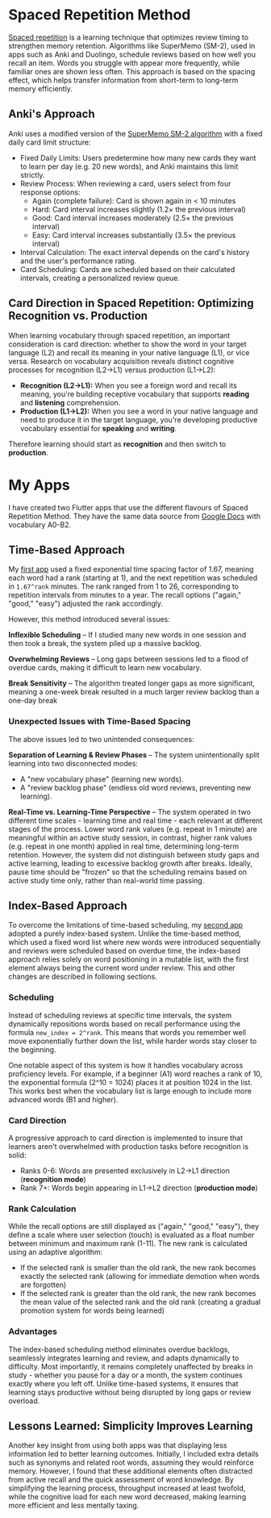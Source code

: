 # Spaced Repetition Method

[Spaced repetition](https://en.wikipedia.org/wiki/Spaced_repetition) is a learning technique that optimizes review timing to strengthen memory retention. Algorithms like SuperMemo (SM-2), used in apps such as Anki and Duolingo, schedule reviews based on how well you recall an item. Words you struggle with appear more frequently, while familiar ones are shown less often. This approach is based on the spacing effect, which helps transfer information from short-term to long-term memory efficiently.

## Anki's Approach
Anki uses a modified version of the [SuperMemo SM-2 algorithm](https://en.wikipedia.org/wiki/SuperMemo#Description_of_SM-2_algorithm) with a fixed daily card limit structure:

- Fixed Daily Limits: Users predetermine how many new cards they want to learn per day (e.g. 20 new words), and Anki maintains this limit strictly.
- Review Process: When reviewing a card, users select from four response options:
  - Again (complete failure): Card is shown again in < 10 minutes
  - Hard: Card interval increases slightly (1.2× the previous interval)
  - Good: Card interval increases moderately (2.5× the previous interval)
  - Easy: Card interval increases substantially (3.5× the previous interval)
- Interval Calculation: The exact interval depends on the card's history and the user's performance rating.
- Card Scheduling: Cards are scheduled based on their calculated intervals, creating a personalized review queue.

## Card Direction in Spaced Repetition: Optimizing Recognition vs. Production

When learning vocabulary through spaced repetition, an important consideration is card direction: whether to show the word in your target language (L2) and recall its meaning in your native language (L1), or vice versa. Research on vocabulary acquisition reveals distinct cognitive processes for recognition (L2→L1) versus production (L1→L2):

- **Recognition (L2→L1):** When you see a foreign word and recall its meaning, you're building receptive vocabulary that supports **reading** and **listening** comprehension.
- **Production (L1→L2):** When you see a word in your native language and need to produce it in the target language, you're developing productive vocabulary essential for **speaking** and **writing**.

Therefore learning should start as **recognition** and then switch to **production**.

# My Apps
I have created two Flutter apps that use the different flavours of Spaced Repetition Method. They have the same data source from [Google Docs](https://docs.google.com/spreadsheets/d/e/2PACX-1vTTUPG22pCGbrlYULESZ5FFyYTo9jyFGFEBk1Wx41gZiNvkonYcLPypdPGCZzFxTzywU4hCra4Fmx-b/pubhtml)
with vocabulary A0-B2.

## Time-Based Approach
My [first app](https://github.com/mikhail-poda/mila) used a fixed exponential time spacing factor of 1.67, meaning each word had a rank (starting at 1), and the next repetition was scheduled in `1.67^rank` minutes. The rank ranged from 1 to 26, corresponding to repetition intervals from minutes to a year. The recall options ("again," "good," "easy") adjusted the rank accordingly.

However, this method introduced several issues:

**Inflexible Scheduling** – If I studied many new words in one session and then took a break, the system piled up a massive backlog.

**Overwhelming Reviews** – Long gaps between sessions led to a flood of overdue cards, making it difficult to learn new vocabulary.

**Break Sensitivity** – The algorithm treated longer gaps as more significant, meaning a one-week break resulted in a much larger review backlog than a one-day break

### Unexpected Issues with Time-Based Spacing
The above issues led to two unintended consequences:

**Separation of Learning & Review Phases** – The system unintentionally split learning into two disconnected modes:
- A "new vocabulary phase" (learning new words).
- A "review backlog phase" (endless old word reviews, preventing new learning).

**Real-Time vs. Learning-Time Perspective** – The system operated in two different time scales - learning time and real time - each relevant at different stages of the process. Lower word rank values (e.g. repeat in 1 minute) are meaningful within an active study session, in contrast, higher rank values (e.g. repeat in one month) applied in real time, determining long-term retention. However, the system did not distinguish between study gaps and active learning, leading to excessive backlog growth after breaks. Ideally, pause time should be "frozen" so that the scheduling remains based on active study time only, rather than real-world time passing.

## Index-Based Approach

To overcome the limitations of time-based scheduling, my [second app](https://github.com/mikhail-poda/mila_ivrit) adopted a purely index-based system. Unlike the time-based method, which used a fixed word list where new words were introduced sequentially and reviews were scheduled based on overdue time, the index-based approach relies solely on word positioning in a mutable list, with the first element always being the current word under review. This and other changes are described in following sections.

### Scheduling

Instead of scheduling reviews at specific time intervals, the system dynamically repositions words based on recall performance using the formula `new_index = 2^rank`. This means that words you remember well move exponentially further down the list, while harder words stay closer to the beginning.

One notable aspect of this system is how it handles vocabulary across proficiency levels. For example, if a beginner (A1) word reaches a rank of 10, the exponential formula (2^10 = 1024) places it at position 1024 in the list. This works best when the vocabulary list is large enough to include more advanced words (B1 and higher).

### Card Direction

A progressive approach to card direction is implemented to insure that learners aren't overwhelmed with production tasks before recognition is solid:
- Ranks 0-6: Words are presented exclusively in L2→L1 direction (**recognition mode**)
- Rank 7+: Words begin appearing in L1→L2 direction (**production mode**)

### Rank Calculation

While the recall options are still displayed as ("again," "good," "easy"), they define a scale where user selection (touch) is evaluated as a float number between minimum and maximum rank (1-11). The new rank is calculated using an adaptive algorithm:
- If the selected rank is smaller than the old rank, the new rank becomes exactly the selected rank (allowing for immediate demotion when words are forgotten)
- If the selected rank is greater than the old rank, the new rank becomes the mean value of the selected rank and the old rank (creating a gradual promotion system for words being learned)

### Advantages
The index-based scheduling method eliminates overdue backlogs, seamlessly integrates learning and review, and adapts dynamically to difficulty. Most importantly, it remains completely unaffected by breaks in study - whether you pause for a day or a month, the system continues exactly where you left off. Unlike time-based systems, it ensures that learning stays productive without being disrupted by long gaps or review overload.

## Lessons Learned: Simplicity Improves Learning
Another key insight from using both apps was that displaying less information led to better learning outcomes. Initially, I included extra details such as synonyms and related root words, assuming they would reinforce memory. However, I found that these additional elements often distracted from active recall and the quick assessment of word knowledge. By simplifying the learning process, throughput increased at least twofold, while the cognitive load for each new word decreased, making learning more efficient and less mentally taxing.
